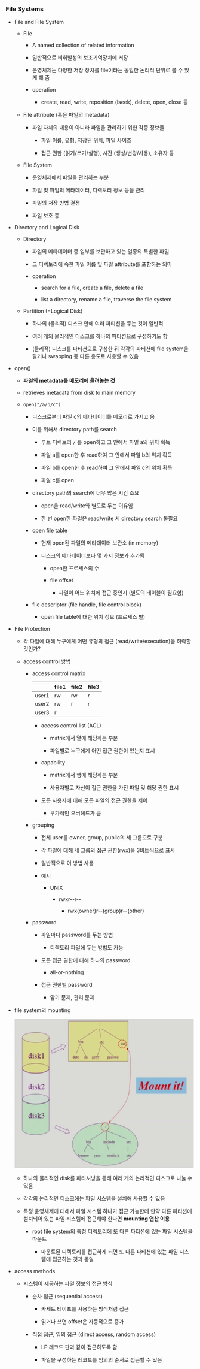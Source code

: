 ### File Systems

- File and File System
  
  - File
    
    - A named collection of related information
    
    - 일반적으로 비휘발성의 보조기억장치에 저장
    
    - 운영체제는 다양한 저장 장치를 file이라는 동일한 논리적 단위로 볼 수 있게 해 줌
    
    - operation
      
      - create, read, write, reposition (lseek), delete, open, close 등
  
  - File attribute (혹은 파일의 metadata)
    
    - 파일 자체의 내용이 아니라 파일을 관리하기 위한 각종 정보들
      
      - 파일 이름, 유형, 저장된 위치, 파일 사이즈
      
      - 접근 권한 (읽기/쓰기/실행), 시간 (생성/변경/사용), 소유자 등
  
  - File System
    
    - 운영체제에서 파일을 관리하는 부분
    
    - 파일 및 파일의 메타데이터, 디렉토리 정보 등을 관리
    
    - 파일의 저장 방법 결정
    
    - 파일 보호 등

- Directory and Logical Disk
  
  - Directory
    
    - 파일의 메타데이터 중 일부를 보관하고 있는 일종의 특별한 파일
    
    - 그 디렉토리에 속한 파일 이름 및 파일 attribute를 포함하는 의미
    
    - operation
      
      - search for a file, create a file, delete a file
      
      - list a directory, rename a file, traverse the file system
  
  - Partition (=Logical Disk)
    
    - 하나의 (물리적) 디스크 안에 여러 파티션을 두는 것이 일반적
    
    - 여러 개의 물리적인 디스크를 하나의 파티션으로 구성하기도 함
    
    - (물리적) 디스크를 파티션으로 구성한 뒤 각각의 파티션에 file system을 깔거나 swapping 등 다른 용도로 사용할 수 있음

- open()
  
  - **파일의 metadata를 메모리에 올려놓는 것**
  
  - retrieves metadata from disk to main memory
  
  - `open("/a/b/c")`
    
    - 디스크로부터 파일 c의 메타데이터를 메모리로 가지고 옴
    
    - 이를 위해서 directory path를 search
      
      - 루트 디렉토리 `/` 를 open하고 그 안에서 파일 a의 위치 획득
      
      - 파일 a를 open한 후 read하여 그 안에서 파일 b의 위치 획득
      
      - 파일 b를 open한 후 read하여 그 안에서 파일 c의 위치 획득
      
      - 파일 c를 open
    
    - directory path의 search에 너무 많은 시간 소요
      
      - open을 read/write와 별도로 두는 이유임
      
      - 한 번 open한 파일은 read/write 시 directory search 불필요
    
    - open file table
      
      - 현재 open된 파일의 메타데이터 보관소 (in memory)
      
      - 디스크의 메타데이터보다 몇 가지 정보가 추가됨
        
        - open한 프로세스의 수
        
        - file offset
          
          - 파일이 어느 위치에 접근 중인지 (별도의 테이블이 필요함)
    
    - file descriptor (file handle, file control block)
      
      - open file table에 대한 위치 정보 (프로세스 별)

- File Protection
  
  - 각 파일에 대해 누구에게 어떤 유형의 접근 (read/write/execution)을 허락할 것인가?
  
  - access control 방법
    
    - access control matrix
      
      |       | file1 | file2 | file3 |
      | ----- | ----- | ----- | ----- |
      | user1 | rw    | rw    | r     |
      | user2 | rw    | r     | r     |
      | user3 | r     |       |       |
      
      - access control list (ACL)
        
        - matrix에서 열에 해당하는 부분
        
        - 파일별로 누구에게 어떤 접근 권한이 있는지 표시
      
      - capability
        
        - matrix에서 행에 해당하는 부분
        
        - 사용자별로 자신이 접근 권한을 가진 파일 및 해당 권한 표시
      
      - 모든 사용자에 대해 모든 파일의 접근 권한을 제어
        
        - 부가적인 오버헤드가 큼
    
    - grouping
      
      - 전체 user를 owner, group, public의 세 그룹으로 구분
      
      - 각 파일에 대해 세 그룹의 접근 권한(rwx)을 3비트씩으로 표시
      
      - 일반적으로 이 방법 사용
      
      - 예시
        
        - UNIX
          
          - rwxr--r--
            
            - rwx(owner)r--(group)r--(other)
    
    - password
      
      - 파일마다 password를 두는 방법
        
        - 디렉토리 파일에 두는 방법도 가능
      
      - 모든 접근 권한에 대해 하나의 password
        
        - all-or-nothing
      
      - 접근 권한별 password
        
        - 암기 문제, 관리 문제

- file system의 mounting
  
  ![file_system_mounting](./image/file_system_mounting.png)
  
  - 하나의 물리적인 disk를 파티셔닝을 통해 여러 개의 논리적인 디스크로 나눌 수 있음
  
  - 각각의 논리적인 디스크에는 파일 시스템을 설치해 사용할 수 있음
  
  - 특정 운영체제에 대해서 파일 시스템 하나가 접근 가능한데 만약 다른 파티션에 설치되어 있는 파일 시스템에 접근해야 한다면 **mounting 연산 이용**
    
    - root file system의 특정 디렉토리에 또 다른 파티션에 있는 파일 시스템을 마운트
      
      - 마운트된 디렉토리를 접근하게 되면 또 다른 파티션에 있는 파일 시스템에 접근하는 것과 동일

- access methods
  
  - 시스템이 제공하는 파일 정보의 접근 방식
    
    - 순차 접근 (sequential access)
      
      - 카세트 테이프를 사용하는 방식처럼 접근
      
      - 읽거나 쓰면 offset은 자동적으로 증가
    
    - 직접 접근, 임의 접근 (direct access, random access)
      
      - LP 레코드 판과 같이 접근하도록 함
      
      - 파일을 구성하는 레코드를 임의의 순서로 접근할 수 있음